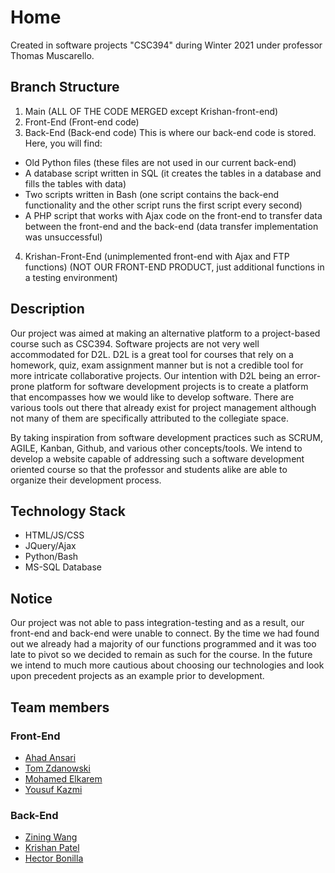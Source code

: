 # Home
Created in software projects "CSC394" during Winter 2021 under professor Thomas Muscarello.

## Branch Structure
1. Main (ALL OF THE CODE MERGED except Krishan-front-end)
2. Front-End (Front-end code)
3. Back-End (Back-end code)
This is where our back-end code is stored. Here, you will find:
- Old Python files (these files are not used in our current back-end)
- A database script written in SQL (it creates the tables in a database and fills the tables with data)
- Two scripts written in Bash (one script contains the back-end functionality and the other script runs the first script every second)
- A PHP script that works with Ajax code on the front-end to transfer data between the front-end and the back-end (data transfer implementation was unsuccessful)
4. Krishan-Front-End (unimplemented front-end with Ajax and FTP functions) (NOT OUR FRONT-END PRODUCT, just additional functions in a testing environment)

## Description

Our project was aimed at making an alternative platform to a project-based course such as CSC394. Software projects are not very well accommodated for D2L. D2L is a great tool for courses that rely on a homework, quiz, exam assignment manner but is not a credible tool for more intricate collaborative projects. Our intention with D2L being an error-prone platform for software development projects is to create a platform that encompasses how we would like to develop software. There are various tools out there that already exist for project management although not many of them are specifically attributed to the collegiate space.
 
By taking inspiration from software development practices such as SCRUM, AGILE, Kanban, Github, and various other concepts/tools. We intend to develop a website capable of addressing such a software development oriented course so that the professor and students alike are able to organize their development process.


## Technology Stack
- HTML/JS/CSS
- JQuery/Ajax
- Python/Bash
- MS-SQL Database

## Notice

Our project was not able to pass integration-testing and as a result, our front-end and back-end were unable to connect. By the time we had found out we already had a majority of our functions programmed and it was too late to pivot so we decided to remain as such for the course. In the future we intend to much more cautious about choosing our technologies and look upon precedent projects as an example prior to development.


## Team members
### Front-End
- [Ahad Ansari](https://github.com/ahad-ansari0699)
- [Tom Zdanowski](https://github.com/Tommot4747)
- [Mohamed Elkarem](https://github.com/MohamedElkarem)
- [Yousuf Kazmi](https://github.com/yousuf3131)
### Back-End
- [Zining Wang](https://github.com/zining99)
- [Krishan Patel](https://github.com/KrishanPatel100)
- [Hector Bonilla](https://github.com/HectorBonilla17)
